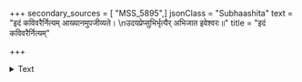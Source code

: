 +++
secondary_sources = [ "MSS_5895",]
jsonClass = "Subhaashita"
text = "इदं कविवरैर्नित्यम् आख्यानमुपजीव्यते।  \nउदयप्रेप्सुभिर्भृत्यैर् अभिजात इवेश्वरः॥"
title = "इदं कविवरैर्नित्यम्"

+++

<details><summary>Text</summary>

इदं कविवरैर्नित्यम् आख्यानमुपजीव्यते।  
उदयप्रेप्सुभिर्भृत्यैर् अभिजात इवेश्वरः॥
</details>
